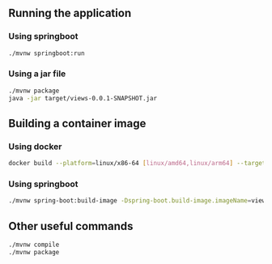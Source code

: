 ## Running the application
### Using springboot
```bash
./mvnw springboot:run
```
### Using a jar file
```bash
./mvnw package
java -jar target/views-0.0.1-SNAPSHOT.jar
```
## Building a container image
### Using docker
```bash
docker build --platform=linux/x86-64 [linux/amd64,linux/arm64] --target=dev -t view-api  .
```
### Using springboot
```bash
./mvnw spring-boot:build-image -Dspring-boot.build-image.imageName=view-api -Dspring.profiles.active=api
```

## Other useful commands
```bash
./mvnw compile
./mvnw package
```
